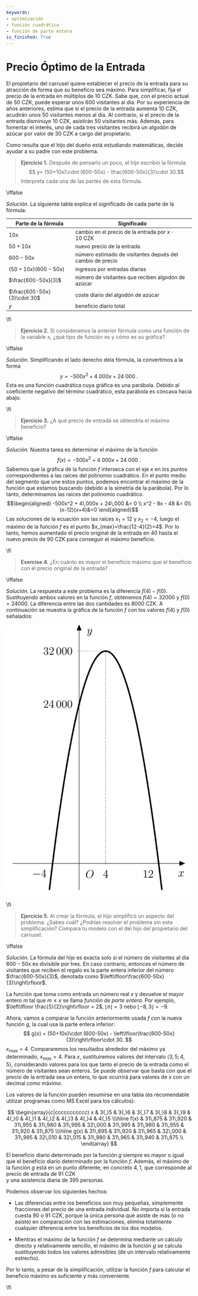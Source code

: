 ```yaml
---
keywords:
- optimización
- función cuadrática
- función de parte entera
is_finished: True
---
```


# Precio Óptimo de la Entrada

El propietario del carrusel quiere establecer el precio de la entrada para su atracción de forma que su beneficio sea máximo.
Para simplificar, fija el precio de la entrada en múltiplos de 10 CZK.
Sabe que, con el precio actual de 50 CZK, puede esperar unos 600 visitantes al día. 
Por su experiencia de años anteriores, estima que si el precio de la entrada aumenta 10 CZK, acudirán unos 50 visitantes menos al día. Al contrario, si el precio de la entrada disminuye 10 CZK, asistirán 50 visitantes más. 
Además, para fomentar el interés, uno de cada tres visitantes recibirá un algodón de azúcar por valor de 30 CZK a cargo del propietario. 

Como resulta que el hijo del dueño está estudiando matemáticas, decide ayudar a su padre con este problema.

>**Ejercicio 1.** Después de pensarlo un poco, el hijo escribió la fórmula  
>$$ y= (50+10x)\cdot (600-50x) - \frac{600-50x}{3}\cdot 30.$$
>Interpreta cada una de las partes de esta fórmula.

\iffalse

*Solución.* La siguiente tabla explica el significado de cada parte de la fórmula:

| Parte de la fórmula  | Significado | 
| ------------- | ------------- | 
| $10x$ |  cambio en el precio de la entrada por $x\cdot 10\ \text{CZK}$  | 
| $50+10x$  | nuevo precio de la entrada  | 
| $600-50x$  | número estimado de visitantes depués del cambio de precio | 
| $(50+10x)(600-50x)$ | ingresos por entradas diarias  | 
| $\frac{600-50x}{3}$  | número de visitantes que reciben algodón de azúcar | 
| $\frac{600-50x}{3}\cdot 30$  | coste diario del algodón de azúcar  | 
| $y$  | beneficio diario total  | 

\fi

>**Ejercicio 2.** Si consideramos la anterior fórmula como una función de la variable $x$,
>¿qué tipo de función es y cómo es su gráfica?

\iffalse

*Solución.* Simplificando el lado derecho dela fórmula, la convertimos a la forma
$$
y=-500x^2+4\ 000x+24\ 000\ .
$$ 
Esta es una función cuadrática cuya gráfica es una parábola. 
Debido al coeficiente negativo del término cuadrático, esta parábola es cóncava hacia abajo. 

\fi

>**Ejercicio 3.** ¿A qué precio de entrada se obtendría el máximo beneficio?

\iffalse

*Solución.* Nuestra tarea es determinar el máximo de la función
$$f(x)=-500x^2+4\ 000x+24\ 000\ .$$
Sabemos que la gráfica de la función $f$ interseca con el eje $x$ en los puntos correspondientes a las raíces del polinomio cuadrático. 
En el punto medio del segmento que une estos puntos, podemos encontrar el máximo de la función que estamos buscando (debido a la simetría de la parábola). 
Por lo tanto, determinamos las raíces del polinomio cuadrático.
$$\begin{aligned}
-500x^2 + 4\,000x + 24\,000 &= 0 \\
x^2 - 8x - 48 &= 0\\
(x-12)(x+4)&=0
\end{aligned}$$
Las soluciones de la ecuación son las raíces $x_1=12$ y $x_2=-4$, luego el máximo de la función $f$ es el punto $x_{max}=\frac{12-4}{2}=4$. 
Por lo tanto, hemos aumentado el precio original de la entrada en $40$ hasta el nuevo precio de $90\ \text{CZK}$ para conseguir el máximo beneficio.

\fi

>**Exercise 4.** ¿En cuánto es mayor el beneficio máximo que el beneficio con el precio original de la entrada?

\iffalse

*Solución.* La respuesta a este problema es la diferencia $f(4)-f(0)$.
Sustituyendo ambos valores en la función $f$, obtenemos $f(4)=32 000$ y $f(0)=24 000$. La diferencia entre las dos cantidades es $8 000\ \text{CZK}$.
A continuación se muestra la gráfica de la función $f$ con los valores $f(4)$ y $f(0)$ señalados:

![Profit Function Graph](math4you_00012.jpg)

\fi

>**Ejercicio 5.** Al crear la fórmula, el hijo simplificó un aspecto del problema. 
>¿Sabes cuál? ¿Podrías resolver el problema sin esta simplificación? 
>Compara tu modelo con el del hijo del propietario del carrusel.

\iffalse

*Solución.* La fórmula del hijo es exacta solo si el
número de visitantes al día $600-50x$ es divisible por tres. En caso contrario, entonces el número de visitantes que reciben el regalo es 
la parte entera inferior del número $\frac{600-50x}{3}$, denotada como $\left\lfloor\frac{600-50x}{3}\right\rfloor$.

La función que toma como entrada un número real $x$
y devuelve el mayor entero $m$ tal que $m\leq x$ se llama *función de parte entera*.
Por ejemplo, $\left\lfloor \frac{5}{2}\right\rfloor = 2$, $\left\lfloor
\pi\right\rfloor = 3$ nebo $\left\lfloor -8{,}3\right\rfloor = -9$.

Ahora, vamos a comparar la función anteriormente usada $f$ con la nueva función $g$, la cual <!--funkce g není “flor function”. Jen ji používá. -->
usa la parte entera inferior:
$$
g(x) = (50+10x)\cdot (600-50x) - \left\lfloor\frac{600-50x}{3}\right\rfloor\cdot 30.
$$
 $x_{max}=4$. 
Compararemos los resultados alrededor del máximo ya determinado, $x_{max}=4$.
Para $x$, sustituiremos valores del intervalo $\langle
3{,}5;4{,}5 \rangle$, considerando valores para los que tanto el precio de la entrada como el número de visitantes sean enteros. Se puede observar
que basta con que el precio de la entrada sea un entero, lo que ocurrirá para valores de $x$ con un decimal como máximo. <!-- věta významově neodpovídala -->

Los valores de la función pueden resumirse en una tabla
(es recomendable utilizar programas como MS Excel para los cálculos):

$$
\begin{array}{c|ccccccccccc}
x & 3{,}5 & 3{,}6 & 3{,}7 & 3{,}8 & 3{,}9 & 4{,}0 & 4{,}1 & 4{,}2 & 4{,}3 & 4{,}4 & 4{,}5 \\\hline
f(x) & 31\,875 & 31\,920 & 31\,955 & 31\,980 & 31\,995 & 32\,000 & 31\,995 & 31\,980 & 31\,955 & 31\,920 & 31\,875 \\\hline
g(x) & 31\,895 & 31\,920 & 31\,965 & 32\,000 & 31\,995 & 32\,010 & 32\,015 & 31\,980 & 31\,965 & 31\,940 & 31\,875 \\
\end{array}
$$

El beneficio diario determinado por la función $g$ siempre es mayor o igual que el beneficio diario
determinado por la función $f$. Además, el máximo de la función $g$ está en un punto diferente, 
en concreto $4{,}1$, que corresponde al precio de entrada de $91\ \text{CZK}$  
y una asistencia diaria de 395 personas. 

Podemos observar los siguientes hechos:

- Las diferencias entre los beneficios son muy pequeñas, simplemente fracciones del precio de una entrada individual. 
No importa si la entrada cuesta 90 o 91 CZK, porque 
la única persona que asiste de más (o no asiste) en comparación con las estimaciones, 
elimina totalmente cualquier diferencia entre los beneficios de los dos modelos.

- Mientras el máximo de la función $f$ se determina mediante un cálculo directo y relativamente sencillo,
el máximo de la función $g$ se calcula sustituyendo todos los
valores admisibles (de un intervalo relativamente estrecho).


Por lo tanto, a pesar de la simplificación, utilizar la función $f$ para calcular el beneficio máximo es suficiente y más conveniente.

\fi

